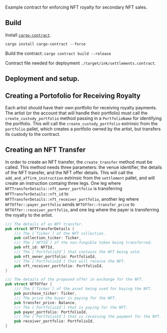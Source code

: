 Example contract for enforcing NFT royalty for secondary NFT sales.

## Build

Install [`cargo-contract`](https://github.com/paritytech/cargo-contract).
```
cargo install cargo-contract --force
```

Build the contract:
`cargo contract build --release`

Contract file needed for deployment `./target/ink/settlements.contract`.

## Deployment and setup.


## Creating a Portofolio for Receiving Royalty

Each artist should have their own portfolio for receiving royalty payments. The artist (or the account that will handle their portfolio) must call the `create_custody_portfolio` method passing in a `PortfolioName` for identifying the portfolio. This will call the `create_custody_portfolio` extrinsic from the `portfolio` pallet, which creates a portfolio owned by the artist, but transfers its custody to the contract. 

## Creating an NFT Transfer

In order to create an NFT transfer, the `create_transfer` method must be called. This method needs three parameters: the venue identifier, the details of the NFT transfer, and the NFT offer details. This will call the `add_and_affirm_instruction` extrinsic from the `settlement` pallet, and will create an instruction containg three legs. One leg where `NFTTransferDetails::nft_owner_portfolio` is transferring `NFTTransferDetails::nft_id` to `NFTTransferDetails::nft_receiver_portfolio`, another leg where `NFTOffer::payer_portfolio` sends `NFTOffer::transfer_price` to `NFTOffer::receiver_portfolio`, and one leg where the payer is transferring the royalty to the artist.

```Rust
/// The details of an NFT transfer.
pub struct NFTTransferDetails {
    /// The [`Ticker`] of the NFT collection.
    pub collection_ticker: Ticker,
    /// The [`NFTId`] of the non-fungible token being transferred.
    pub nft_id: NFTId,
    /// The [`PortfolioId`] that contains the NFT being sold.
    pub nft_owner_portfolio: PortfolioId,
    /// The [`PortfolioId`] that will receive the NFT.
    pub nft_receiver_portfolio: PortfolioId,
}

/// The details of the proposed offer in exchange for the NFT.
pub struct NFTOffer {
    /// The [`Ticker`] of the asset being used for buying the NFT.
    pub purchase_ticker: Ticker,
    /// The price the buyer is paying for the NFT.
    pub transfer_price: Balance,
    /// The [`PortfolioId`] that is paying for the NFT.
    pub payer_portfolio: PortfolioId,
    /// The [`PortfolioId`] that is receiving the payment for the NFT.
    pub receiver_portfolio: PortfolioId,
}
```

